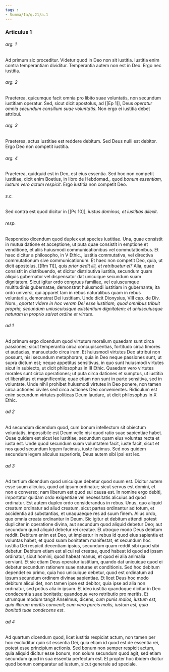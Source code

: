 ```yaml
---
tags : 
- Summa/Ia/q.21/a.1
---
```


### Articulus 1

###### arg. 1
Ad primum sic proceditur. Videtur quod in Deo non sit iustitia. Iustitia enim contra temperantiam dividitur. Temperantia autem non est in Deo. Ergo nec iustitia.

###### arg. 2
Praeterea, quicumque facit omnia pro libito suae voluntatis, non secundum iustitiam operatur. Sed, sicut dicit apostolus, ad [[Ep 1]], Deus *operatur omnia secundum consilium suae voluntatis*. Non ergo ei iustitia debet attribui.

###### arg. 3
Praeterea, actus iustitiae est reddere debitum. Sed Deus nulli est debitor. Ergo Deo non competit iustitia.

###### arg. 4
Praeterea, quidquid est in Deo, est eius essentia. Sed hoc non competit iustitiae, dicit enim Boetius, in libro de Hebdomad., quod *bonum essentiam, iustum vero actum respicit*. Ergo iustitia non competit Deo.

###### s.c.
Sed contra est quod dicitur in [[Ps 10]], *iustus dominus, et iustitias dilexit*.

###### resp.
Respondeo dicendum quod duplex est species iustitiae. Una, quae consistit in mutua datione et acceptione, ut puta quae consistit in emptione et venditione, et aliis huiusmodi communicationibus vel commutationibus. Et haec dicitur a philosopho, in V Ethic., iustitia commutativa, vel directiva commutationum sive communicationum. Et haec non competit Deo, quia, ut dicit apostolus, [[Rm 11]], *quis prior dedit illi, et retribuetur ei?* Alia, quae consistit in distribuendo, et dicitur distributiva iustitia, secundum quam aliquis gubernator vel dispensator dat unicuique secundum suam dignitatem. Sicut igitur ordo congruus familiae, vel cuiuscumque multitudinis gubernatae, demonstrat huiusmodi iustitiam in gubernante; ita ordo universi, qui apparet tam in rebus naturalibus quam in rebus voluntariis, demonstrat Dei iustitiam. Unde dicit Dionysius, VIII cap. de Div. Nom., *oportet videre in hoc veram Dei esse iustitiam, quod omnibus tribuit propria, secundum uniuscuiusque existentium dignitatem; et uniuscuiusque naturam in proprio salvat ordine et virtute*.

###### ad 1
Ad primum ergo dicendum quod virtutum moralium quaedam sunt circa passiones; sicut temperantia circa concupiscentias, fortitudo circa timores et audacias, mansuetudo circa iram. Et huiusmodi virtutes Deo attribui non possunt, nisi secundum metaphoram, quia in Deo neque passiones sunt, ut supra dictum est; neque appetitus sensitivus, in quo sunt huiusmodi virtutes sicut in subiecto, ut dicit philosophus in III Ethic. Quaedam vero virtutes morales sunt circa operationes; ut puta circa dationes et sumptus, ut iustitia et liberalitas et magnificentia; quae etiam non sunt in parte sensitiva, sed in voluntate. Unde nihil prohibet huiusmodi virtutes in Deo ponere, non tamen circa actiones civiles sed circa actiones Deo convenientes. Ridiculum est enim secundum virtutes politicas Deum laudare, ut dicit philosophus in X Ethic.

###### ad 2
Ad secundum dicendum quod, cum bonum intellectum sit obiectum voluntatis, impossibile est Deum velle nisi quod ratio suae sapientiae habet. Quae quidem est sicut lex iustitiae, secundum quam eius voluntas recta et iusta est. Unde quod secundum suam voluntatem facit, iuste facit, sicut et nos quod secundum legem facimus, iuste facimus. Sed nos quidem secundum legem alicuius superioris, Deus autem sibi ipsi est lex.

###### ad 3
Ad tertium dicendum quod unicuique debetur quod suum est. Dicitur autem esse suum alicuius, quod ad ipsum ordinatur; sicut servus est domini, et non e converso; nam liberum est quod sui causa est. In nomine ergo debiti, importatur quidam ordo exigentiae vel necessitatis alicuius ad quod ordinatur. Est autem duplex ordo considerandus in rebus. Unus, quo aliquid creatum ordinatur ad aliud creatum, sicut partes ordinantur ad totum, et accidentia ad substantias, et unaquaeque res ad suum finem. Alius ordo, quo omnia creata ordinantur in Deum. Sic igitur et debitum attendi potest dupliciter in operatione divina, aut secundum quod aliquid debetur Deo; aut secundum quod aliquid debetur rei creatae. Et utroque modo Deus debitum reddit. Debitum enim est Deo, ut impleatur in rebus id quod eius sapientia et voluntas habet, et quod suam bonitatem manifestat, et secundum hoc iustitia Dei respicit decentiam ipsius, secundum quam reddit sibi quod sibi debetur. Debitum etiam est alicui rei creatae, quod habeat id quod ad ipsam ordinatur, sicut homini, quod habeat manus, et quod ei alia animalia serviant. Et sic etiam Deus operatur iustitiam, quando dat unicuique quod ei debetur secundum rationem suae naturae et conditionis. Sed hoc debitum dependet ex primo, quia hoc unicuique debetur, quod est ordinatum ad ipsum secundum ordinem divinae sapientiae. Et licet Deus hoc modo debitum alicui det, non tamen ipse est debitor, quia ipse ad alia non ordinatur, sed potius alia in ipsum. Et ideo iustitia quandoque dicitur in Deo condecentia suae bonitatis; quandoque vero retributio pro meritis. Et utrumque modum tangit Anselmus, dicens, *cum punis malos, iustum est, quia illorum meritis convenit; cum vero parcis malis, iustum est, quia bonitati tuae condecens est*.

###### ad 4
Ad quartum dicendum quod, licet iustitia respiciat actum, non tamen per hoc excluditur quin sit essentia Dei, quia etiam id quod est de essentia rei, potest esse principium actionis. Sed bonum non semper respicit actum, quia aliquid dicitur esse bonum, non solum secundum quod agit, sed etiam secundum quod in sua essentia perfectum est. Et propter hoc ibidem dicitur quod bonum comparatur ad iustum, sicut generale ad speciale.

